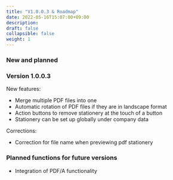 ```yaml
---
title: "V1.0.0.3 & Roadmap"
date: 2022-05-16T15:07:00+09:00
description: 
draft: false
collapsible: false
weight: 1
---
```

### New and planned

### Version 1.0.0.3
New features:
- Merge multiple PDF files into one
- Automatic rotation of PDF files if they are in landscape format
- Action buttons to remove stationery at the touch of a button
- Stationery can be set up globally under company data

Corrections:
- Correction for file name when previewing pdf stationery

### Planned functions for future versions
- Integration of PDF/A functionality